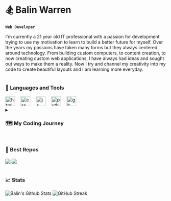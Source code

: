 # 🏂 Balin Warren

**`Web Developer`**

I'm currently a 21 year old IT professional with a passion for development trying to use my motivation to learn to build a better future for myself. Over the years my passions have taken many forms but they always centered around technology. From building custom computers, to content creation, to now creating custom web applications, I have always had ideas and sought out ways to make them a reality. Now I try and channel my creativity into my code to create beautiful layouts and I am learning more everyday.

#

### 🔧 Languages and Tools
<img align="left" alt="html" width="30px" style="padding-right:15px;" src="https://cdn.jsdelivr.net/gh/devicons/devicon/icons/html5/html5-original.svg" />
<img align="left" alt="css" width="30px" style="padding-right:15px;" src="https://cdn.jsdelivr.net/gh/devicons/devicon/icons/css3/css3-original.svg" />
<img align="left" alt="js" width="30px" style="padding-right:15px;" src="https://cdn.jsdelivr.net/gh/devicons/devicon/icons/javascript/javascript-original.svg" />
<img align="left" alt="python" width="30px" style="padding-right:15px;" src="https://cdn.jsdelivr.net/gh/devicons/devicon/icons/python/python-original.svg" />
<img align="left" alt="git" width="30px" style="padding-right:15px;" src="https://cdn.jsdelivr.net/gh/devicons/devicon/icons/git/git-original.svg" />
<br>
<br>

<details>
  <summary><h3>🗺️ My Coding Journey</h3></summary>
    My story while still uncomplete I feel is a pretty unconventional one. It started at university where I thought maybe software wasn't for me so I transitioned to hardware as an IT major. This didn't work either and came apparent to me that the problem wasn't what I was majoring in but college itself. So, I left. I went venture a path looked down upon by a lot of my family but I knew was right for me. Now, I work a day job as an IT support agent. At night I'm taking an IT security technical course in order to get important entry level IT certs like CompTIA A+, Net+, and Sec+. And every moment in between I spend teaching myself to code with The Odin Project and I learn more and more everyday with that hope that soon enough I will have greated a better future for myself in a career as a developer.
</details>

#

### 🚀 Best Repos
<a href="https://github.com/balinwarren/LeveledUP-Landing-Page">
  <img align="center" src="https://github-readme-stats.vercel.app/api/pin/?username=balinwarren&repo=LeveledUP-Landing-Page&theme=tokyonight" />
</a>
<a href="https://github.com/balinwarren/Etch-a-Sketch">
  <img align="center" src="https://github-readme-stats.vercel.app/api/pin/?username=balinwarren&repo=Etch-a-sketch&theme=tokyonight" />
</a>
<br>
<br>

### 📈 Stats
![Balin's Github Stats](https://github-readme-stats.vercel.app/api?username=balinwarren&show_icons=true&theme=tokyonight)
![GitHub Streak](https://streak-stats.demolab.com?user=balinwarren&theme=tokyonight&border_radius=4.5)

#



<!--
**balinwarren/balinwarren** is a ✨ _special_ ✨ repository because its `README.md` (this file) appears on your GitHub profile.

Here are some ideas to get you started:

- 🔭 I’m currently working on ...
- 🌱 I’m currently learning ...
- 👯 I’m looking to collaborate on ...
- 🤔 I’m looking for help with ...
- 💬 Ask me about ...
- 📫 How to reach me: ...
- 😄 Pronouns: ...
- ⚡ Fun fact: ...
-->
